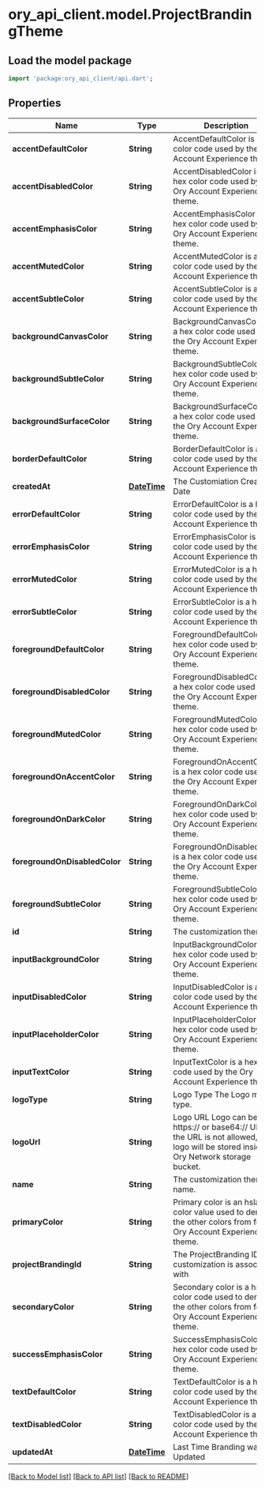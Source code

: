 # ory_api_client.model.ProjectBrandingTheme

## Load the model package
```dart
import 'package:ory_api_client/api.dart';
```

## Properties
Name | Type | Description | Notes
------------ | ------------- | ------------- | -------------
**accentDefaultColor** | **String** | AccentDefaultColor is a hex color code used by the Ory Account Experience theme. | [optional] 
**accentDisabledColor** | **String** | AccentDisabledColor is a hex color code used by the Ory Account Experience theme. | [optional] 
**accentEmphasisColor** | **String** | AccentEmphasisColor is a hex color code used by the Ory Account Experience theme. | [optional] 
**accentMutedColor** | **String** | AccentMutedColor is a hex color code used by the Ory Account Experience theme. | [optional] 
**accentSubtleColor** | **String** | AccentSubtleColor is a hex color code used by the Ory Account Experience theme. | [optional] 
**backgroundCanvasColor** | **String** | BackgroundCanvasColor is a hex color code used by the Ory Account Experience theme. | [optional] 
**backgroundSubtleColor** | **String** | BackgroundSubtleColor is a hex color code used by the Ory Account Experience theme. | [optional] 
**backgroundSurfaceColor** | **String** | BackgroundSurfaceColor is a hex color code used by the Ory Account Experience theme. | [optional] 
**borderDefaultColor** | **String** | BorderDefaultColor is a hex color code used by the Ory Account Experience theme. | [optional] 
**createdAt** | [**DateTime**](DateTime.md) | The Customiation Creation Date | [readonly] 
**errorDefaultColor** | **String** | ErrorDefaultColor is a hex color code used by the Ory Account Experience theme. | [optional] 
**errorEmphasisColor** | **String** | ErrorEmphasisColor is a hex color code used by the Ory Account Experience theme. | [optional] 
**errorMutedColor** | **String** | ErrorMutedColor is a hex color code used by the Ory Account Experience theme. | [optional] 
**errorSubtleColor** | **String** | ErrorSubtleColor is a hex color code used by the Ory Account Experience theme. | [optional] 
**foregroundDefaultColor** | **String** | ForegroundDefaultColor is a hex color code used by the Ory Account Experience theme. | [optional] 
**foregroundDisabledColor** | **String** | ForegroundDisabledColor is a hex color code used by the Ory Account Experience theme. | [optional] 
**foregroundMutedColor** | **String** | ForegroundMutedColor is a hex color code used by the Ory Account Experience theme. | [optional] 
**foregroundOnAccentColor** | **String** | ForegroundOnAccentColor is a hex color code used by the Ory Account Experience theme. | [optional] 
**foregroundOnDarkColor** | **String** | ForegroundOnDarkColor is a hex color code used by the Ory Account Experience theme. | [optional] 
**foregroundOnDisabledColor** | **String** | ForegroundOnDisabledColor is a hex color code used by the Ory Account Experience theme. | [optional] 
**foregroundSubtleColor** | **String** | ForegroundSubtleColor is a hex color code used by the Ory Account Experience theme. | [optional] 
**id** | **String** | The customization theme ID. | [readonly] 
**inputBackgroundColor** | **String** | InputBackgroundColor is a hex color code used by the Ory Account Experience theme. | [optional] 
**inputDisabledColor** | **String** | InputDisabledColor is a hex color code used by the Ory Account Experience theme. | [optional] 
**inputPlaceholderColor** | **String** | InputPlaceholderColor is a hex color code used by the Ory Account Experience theme. | [optional] 
**inputTextColor** | **String** | InputTextColor is a hex color code used by the Ory Account Experience theme. | [optional] 
**logoType** | **String** | Logo Type The Logo mime type. | [optional] 
**logoUrl** | **String** | Logo URL Logo can be an https:// or base64:// URL. If the URL is not allowed, the logo will be stored inside the Ory Network storage bucket. | [optional] 
**name** | **String** | The customization theme name. | 
**primaryColor** | **String** | Primary color is an hsla color value used to derive the other colors from for the Ory Account Experience theme. | [optional] 
**projectBrandingId** | **String** | The ProjectBranding ID this customization is associated with | 
**secondaryColor** | **String** | Secondary color is a hsla color code used to derive the other colors from for the Ory Account Experience theme. | [optional] 
**successEmphasisColor** | **String** | SuccessEmphasisColor is a hex color code used by the Ory Account Experience theme. | [optional] 
**textDefaultColor** | **String** | TextDefaultColor is a hex color code used by the Ory Account Experience theme. | [optional] 
**textDisabledColor** | **String** | TextDisabledColor is a hex color code used by the Ory Account Experience theme. | [optional] 
**updatedAt** | [**DateTime**](DateTime.md) | Last Time Branding was Updated | [readonly] 

[[Back to Model list]](../README.md#documentation-for-models) [[Back to API list]](../README.md#documentation-for-api-endpoints) [[Back to README]](../README.md)


